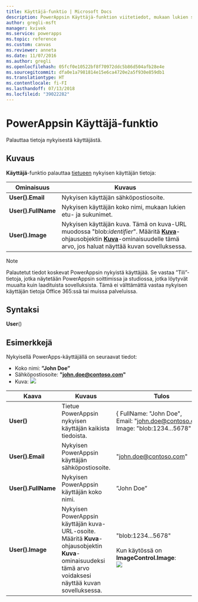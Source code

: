 ```yaml
---
title: Käyttäjä-funktio | Microsoft Docs
description: PowerAppsin Käyttäjä-funktion viitetiedot, mukaan lukien syntaksi
author: gregli-msft
manager: kvivek
ms.service: powerapps
ms.topic: reference
ms.custom: canvas
ms.reviewer: anneta
ms.date: 11/07/2016
ms.author: gregli
ms.openlocfilehash: 05fcf0e10522bf8f70972ddc5b86d504afb28e4e
ms.sourcegitcommit: dfa0e1a7981814e15e6ca4720e2a5f930e859db1
ms.translationtype: HT
ms.contentlocale: fi-FI
ms.lasthandoff: 07/13/2018
ms.locfileid: "39022282"
---
```

# <a name="user-function-in-powerapps"></a>PowerAppsin Käyttäjä-funktio
Palauttaa tietoja nykyisestä käyttäjästä.

## <a name="description"></a>Kuvaus
**Käyttäjä**-funktio palauttaa [tietueen](../working-with-tables.md#records) nykyisen käyttäjän tietoja:

| Ominaisuus | Kuvaus |
| --- | --- |
| **User().Email** |Nykyisen käyttäjän sähköpostiosoite. |
| **User().FullName** |Nykyisen käyttäjän koko nimi, mukaan lukien etu- ja sukunimet. |
| **User().Image** |Nykyisen käyttäjän kuva. Tämä on kuva-URL muodossa "blob:*identifier*". Määritä **[Kuva](../controls/control-image.md)**-ohjausobjektin **[Kuva](../controls/properties-visual.md)**-ominaisuudelle tämä arvo, jos haluat näyttää kuvan sovelluksessa. |

> [!NOTE]
> Palautetut tiedot koskevat PowerAppsin nykyistä käyttäjää.  Se vastaa ”Tili”-tietoja, jotka näytetään PowerAppsin soittimissa ja studiossa, jotka löytyvät muualta kuin laadituista sovelluksista.  Tämä ei välttämättä vastaa nykyisen käyttäjän tietoja Office 365:ssä tai muissa palveluissa.

## <a name="syntax"></a>Syntaksi
**User**()

## <a name="examples"></a>Esimerkkejä
Nykyisellä PowerApps-käyttäjällä on seuraavat tiedot:

* Koko nimi: **”John Doe”**
* Sähköpostiosoite: **"john.doe@contoso.com"**
* Kuva: ![](media/function-user/john-doe-picture.png) 

|       Kaava       |                                                                    Kuvaus                                                                    |                                                 Tulos                                                  |
|---------------------|---------------------------------------------------------------------------------------------------------------------------------------------------|---------------------------------------------------------------------------------------------------------|
|     **User()**      |                                             Tietue PowerAppsin nykyisen käyttäjän kaikista tiedoista.                                             |    { FullName:&nbsp;"John Doe", Email:&nbsp;"john.doe@contoso.com", Image:&nbsp;"blob:1234...5678" }    |
|  **User().Email**   |                                                 Nykyisen PowerAppsin käyttäjän sähköpostiosoite.                                                  |                                         "john.doe@contoso.com"                                          |
| **User().FullName** |                                                   Nykyisen PowerAppsin käyttäjän koko nimi.                                                    |                                               ”John Doe”                                                |
|  **User().Image**   | Nykyisen PowerAppsin käyttäjän kuva-URL-osoite.  Määritä **Kuva**-ohjausobjektin **Kuva**-ominaisuudeksi tämä arvo voidaksesi näyttää kuvan sovelluksessa. | "blob:1234...5678"<br><br>Kun käytössä on **ImageControl.Image**:<br>![](media/function-user/john-doe-picture.png) |

